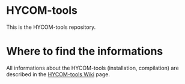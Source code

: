 # HYCOM-tools

This is the HYCOM-tools repository.

# Where to find the informations

All informations about the HYCOM-tools (installation, compilation) are described in the [HYCOM-tools Wiki](https://github.com/HYCOM/HYCOM-tools/wiki) page. 
